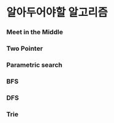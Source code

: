 # 알아두어야할 알고리즘
### Meet in the Middle
### Two Pointer
### Parametric search
### BFS
### DFS
### Trie

